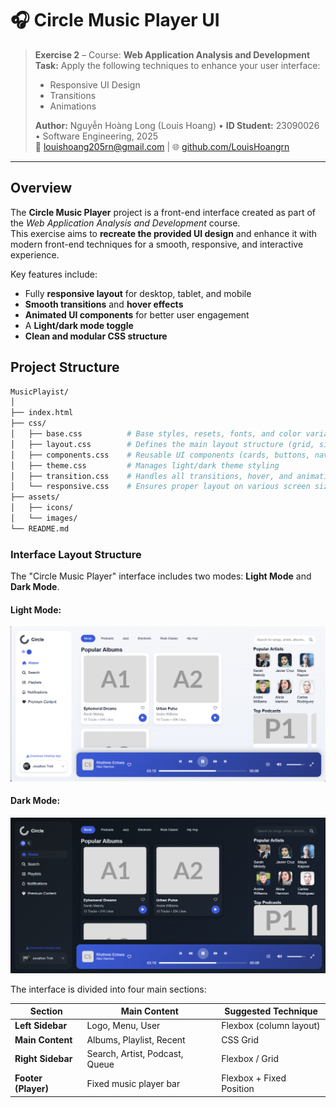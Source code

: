 # 🎧 Circle Music Player UI

> **Exercise 2** – Course: **Web Application Analysis and Development**  
> **Task:** Apply the following techniques to enhance your user interface:  
> - Responsive UI Design  
> - Transitions  
> - Animations  
>
> **Author:** Nguyễn Hoàng Long (Louis Hoang) • **ID Student:** 23090026 • Software Engineering, 2025  
> 📧 [louishoang205rn@gmail.com](mailto:louishoang205rn@gmail.com) | 🌐 [github.com/LouisHoangrn](https://github.com/LouisHoangrn)
---

##  Overview

The **Circle Music Player** project is a front-end interface created as part of the *Web Application Analysis and Development* course.  
This exercise aims to **recreate the provided UI design** and enhance it with modern front-end techniques for a smooth, responsive, and interactive experience.

Key features include:
- Fully **responsive layout** for desktop, tablet, and mobile  
- **Smooth transitions** and **hover effects**  
- **Animated UI components** for better user engagement  
- A **Light/dark mode toggle**  
- **Clean and modular CSS structure**



## Project Structure

```bash
MusicPlayist/
│
├── index.html
├── css/
│   ├── base.css          # Base styles, resets, fonts, and color variables
│   ├── layout.css        # Defines the main layout structure (grid, sidebar, content)
│   ├── components.css    # Reusable UI components (cards, buttons, navigation, etc.)
│   ├── theme.css         # Manages light/dark theme styling
│   ├── transition.css    # Handles all transitions, hover, and animation effects
│   └── responsive.css    # Ensures proper layout on various screen sizes
├── assets/
│   ├── icons/ 
│   └── images/
└── README.md
```


###  Interface Layout Structure

The "Circle Music Player" interface includes two modes: **Light Mode** and **Dark Mode**.

#### Light Mode:
![](./Image-mode-background/music-player-light-mode.png)

#### Dark Mode:
![](./Image-mode-background/music-player-dark-mode.png)


The interface is divided into four main sections:

| Section                | Main Content                   | Suggested Technique      |
| ---------------------- | ------------------------------ | ------------------------ |
| **Left Sidebar**       | Logo, Menu, User               | Flexbox (column layout)  |
| **Main Content**       | Albums, Playlist, Recent       | CSS Grid                 |
| **Right Sidebar**      | Search, Artist, Podcast, Queue | Flexbox / Grid           |
| **Footer (Player)**    | Fixed music player bar         | Flexbox + Fixed Position |